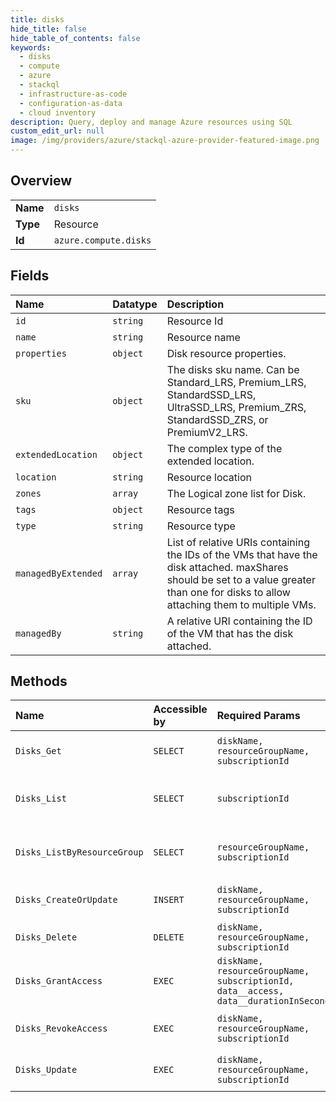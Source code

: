 ```yaml
---
title: disks
hide_title: false
hide_table_of_contents: false
keywords:
  - disks
  - compute
  - azure    
  - stackql
  - infrastructure-as-code
  - configuration-as-data
  - cloud inventory
description: Query, deploy and manage Azure resources using SQL
custom_edit_url: null
image: /img/providers/azure/stackql-azure-provider-featured-image.png
---
```

  
    

## Overview
<table><tbody>
<tr><td><b>Name</b></td><td><code>disks</code></td></tr>
<tr><td><b>Type</b></td><td>Resource</td></tr>
<tr><td><b>Id</b></td><td><code>azure.compute.disks</code></td></tr>
</tbody></table>

## Fields
| Name | Datatype | Description |
|:-----|:---------|:------------|
| `id` | `string` | Resource Id |
| `name` | `string` | Resource name |
| `properties` | `object` | Disk resource properties. |
| `sku` | `object` | The disks sku name. Can be Standard_LRS, Premium_LRS, StandardSSD_LRS, UltraSSD_LRS, Premium_ZRS, StandardSSD_ZRS, or PremiumV2_LRS. |
| `extendedLocation` | `object` | The complex type of the extended location. |
| `location` | `string` | Resource location |
| `zones` | `array` | The Logical zone list for Disk. |
| `tags` | `object` | Resource tags |
| `type` | `string` | Resource type |
| `managedByExtended` | `array` | List of relative URIs containing the IDs of the VMs that have the disk attached. maxShares should be set to a value greater than one for disks to allow attaching them to multiple VMs. |
| `managedBy` | `string` | A relative URI containing the ID of the VM that has the disk attached. |
## Methods
| Name | Accessible by | Required Params | Description |
|:-----|:--------------|:----------------|:------------|
| `Disks_Get` | `SELECT` | `diskName, resourceGroupName, subscriptionId` | Gets information about a disk. |
| `Disks_List` | `SELECT` | `subscriptionId` | Lists all the disks under a subscription. |
| `Disks_ListByResourceGroup` | `SELECT` | `resourceGroupName, subscriptionId` | Lists all the disks under a resource group. |
| `Disks_CreateOrUpdate` | `INSERT` | `diskName, resourceGroupName, subscriptionId` | Creates or updates a disk. |
| `Disks_Delete` | `DELETE` | `diskName, resourceGroupName, subscriptionId` | Deletes a disk. |
| `Disks_GrantAccess` | `EXEC` | `diskName, resourceGroupName, subscriptionId, data__access, data__durationInSeconds` | Grants access to a disk. |
| `Disks_RevokeAccess` | `EXEC` | `diskName, resourceGroupName, subscriptionId` | Revokes access to a disk. |
| `Disks_Update` | `EXEC` | `diskName, resourceGroupName, subscriptionId` | Updates (patches) a disk. |
